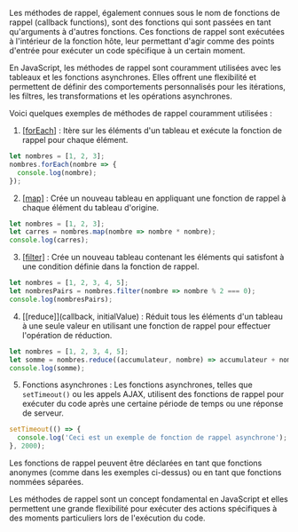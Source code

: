 
Les méthodes de rappel, également connues sous le nom de fonctions de rappel (callback functions), sont des fonctions qui sont passées en tant qu'arguments à d'autres fonctions. Ces fonctions de rappel sont exécutées à l'intérieur de la fonction hôte, leur permettant d'agir comme des points d'entrée pour exécuter un code spécifique à un certain moment.

En JavaScript, les méthodes de rappel sont couramment utilisées avec les tableaux et les fonctions asynchrones. Elles offrent une flexibilité et permettent de définir des comportements personnalisés pour les itérations, les filtres, les transformations et les opérations asynchrones.

Voici quelques exemples de méthodes de rappel couramment utilisées :

1. [[forEach]](callback) : Itère sur les éléments d'un tableau et exécute la fonction de rappel pour chaque élément.
```javascript
let nombres = [1, 2, 3];
nombres.forEach(nombre => {
  console.log(nombre);
});
```

2. [[map]](callback) : Crée un nouveau tableau en appliquant une fonction de rappel à chaque élément du tableau d'origine.
```javascript
let nombres = [1, 2, 3];
let carres = nombres.map(nombre => nombre * nombre);
console.log(carres);
```

3. [[filter]](callback) : Crée un nouveau tableau contenant les éléments qui satisfont à une condition définie dans la fonction de rappel.
```javascript
let nombres = [1, 2, 3, 4, 5];
let nombresPairs = nombres.filter(nombre => nombre % 2 === 0);
console.log(nombresPairs);
```

4. [[reduce]](callback, initialValue) : Réduit tous les éléments d'un tableau à une seule valeur en utilisant une fonction de rappel pour effectuer l'opération de réduction.
```javascript
let nombres = [1, 2, 3, 4, 5];
let somme = nombres.reduce((accumulateur, nombre) => accumulateur + nombre, 0);
console.log(somme);
```

5. Fonctions asynchrones : Les fonctions asynchrones, telles que `setTimeout()` ou les appels AJAX, utilisent des fonctions de rappel pour exécuter du code après une certaine période de temps ou une réponse de serveur.
```javascript
setTimeout(() => {
  console.log('Ceci est un exemple de fonction de rappel asynchrone');
}, 2000);
```

Les fonctions de rappel peuvent être déclarées en tant que fonctions anonymes (comme dans les exemples ci-dessus) ou en tant que fonctions nommées séparées.

Les méthodes de rappel sont un concept fondamental en JavaScript et elles permettent une grande flexibilité pour exécuter des actions spécifiques à des moments particuliers lors de l'exécution du code.